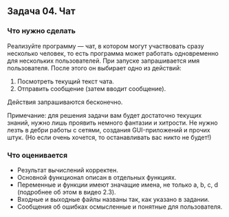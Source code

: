 ## Задача 04. Чат
### Что нужно сделать
Реализуйте программу — чат, в котором могут участвовать сразу несколько человек, 
то есть программа может работать одновременно для нескольких пользователей. 
При запуске запрашивается имя пользователя. После этого он выбирает одно из действий:

1. Посмотреть текущий текст чата.
1. Отправить сообщение (затем вводит сообщение).

Действия запрашиваются бесконечно. 

Примечание: для решения задачи вам будет достаточно текущих знаний, нужно лишь проявить немного фантазии и хитрости. 
Не нужно лезть в дебри работы с сетями, создания GUI-приложений и прочих штук. (Но если очень хочется, то останавливать вас никто не будет!)
### Что оценивается
- Результат вычислений корректен.
- Основной функционал описан в отдельных функциях.
- Переменные и функции имеют значащие имена, не только a, b, c, d (подробнее об этом в видео 2.3).
- Входные и выходные файлы названы так, как указано в задании.
- Сообщения об ошибках осмысленные и понятные для пользователя.
